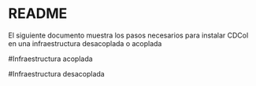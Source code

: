 # README #

El siguiente documento muestra los pasos necesarios para instalar CDCol en una infraestructura desacoplada o acoplada

#Infraestructura acoplada

#Infraestructura desacoplada